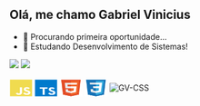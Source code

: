 ## Olá, me chamo Gabriel Vinicius

- 🔭 Procurando primeira oportunidade...
- 🌱 Estudando Desenvolvimento de Sistemas!

<div>
  
  <img height="160em" src="https://github-readme-stats.vercel.app/api?username=GabrielGVCB&show_icons=true&theme=holi">
  <img height="160em" src="https://github-readme-stats.vercel.app/api/top-langs/?username=GabrielGVCB&layout=compact&theme=holi)](https://github.com/GabrielGVCB/github-readme-stats">
  
</div>

<div style="display: inline_block"><br>
  
  <img align="center" alt="GV-Js" height="30" width="40" src="https://raw.githubusercontent.com/devicons/devicon/master/icons/javascript/javascript-plain.svg">
  <img align="center" alt="GV-Ts" height="30" width="40" src="https://raw.githubusercontent.com/devicons/devicon/master/icons/typescript/typescript-plain.svg">
  <img align="center" alt="GV-HTML" height="30" width="40" src="https://raw.githubusercontent.com/devicons/devicon/master/icons/html5/html5-original.svg">
  <img align="center" alt="GV-CSS" height="30" width="40" src="https://raw.githubusercontent.com/devicons/devicon/master/icons/css3/css3-original.svg">
  <img align="center" alt="GV-CSS" height="30" width="40" src="https://cdn.jsdelivr.net/gh/devicons/devicon/icons/angularjs/angularjs-original.svg" />
          
  
</div>
